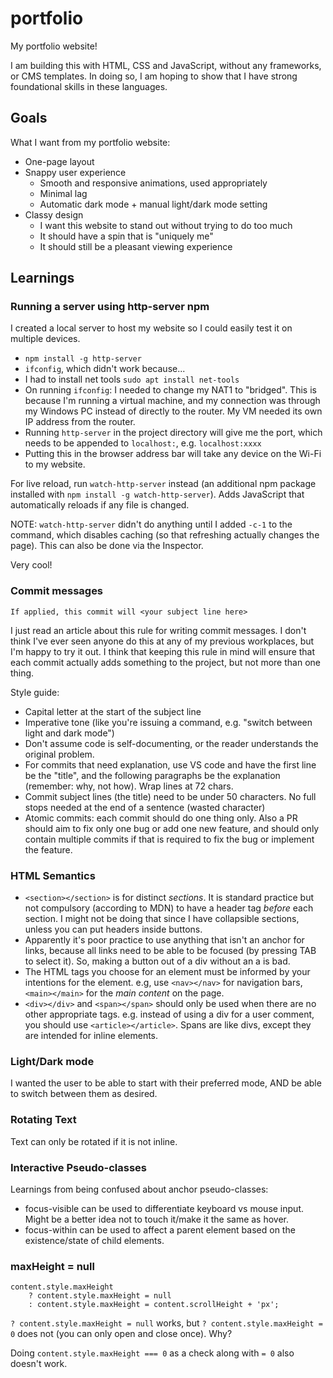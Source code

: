 # portfolio

My portfolio website!

I am building this with HTML, CSS and JavaScript, without any frameworks, or CMS templates. In doing so, I am hoping to show that I have strong foundational skills in these languages.

## Goals

What I want from my portfolio website:
- One-page layout
- Snappy user experience
    - Smooth and responsive animations, used appropriately
    - Minimal lag
    - Automatic dark mode + manual light/dark mode setting
- Classy design
    - I want this website to stand out without trying to do too much
    - It should have a spin that is "uniquely me"
    - It should still be a pleasant viewing experience


## Learnings

### Running a server using http-server npm

I created a local server to host my website so I could easily test it on multiple devices.
- `npm install -g http-server`
- `ifconfig`, which didn't work because...
- I had to install net tools `sudo apt install net-tools`
- On running `ifconfig`: I needed to change my NAT1 to "bridged". This is because I'm running a virtual machine, and my connection was through my Windows PC instead of directly to the router. My VM needed its own IP address from the router.
- Running `http-server` in the project directory will give me the port, which needs to be appended to `localhost:`, e.g. `localhost:xxxx`
- Putting this in the browser address bar will take any device on the Wi-Fi to my website.

For live reload, run `watch-http-server` instead (an additional npm package installed with `npm install -g watch-http-server`). Adds JavaScript that automatically reloads if any file is changed.

NOTE: `watch-http-server` didn't do anything until I added `-c-1` to the command, which disables caching (so that refreshing actually changes the page). This can also be done via the Inspector.

Very cool!

### Commit messages

    If applied, this commit will <your subject line here>

I just read an article about this rule for writing commit messages. I don't think I've ever seen anyone do this at any of my previous workplaces, but I'm happy to try it out.
I think that keeping this rule in mind will ensure that each commit actually adds something to the project, but not more than one thing.

Style guide:
- Capital letter at the start of the subject line
- Imperative tone (like you're issuing a command, e.g. "switch between light and dark mode")
- Don't assume code is self-documenting, or the reader understands the original problem.
- For commits that need explanation, use VS code and have the first line be the "title", and the following paragraphs be the explanation (remember: why, not how). Wrap lines at 72 chars.
- Commit subject lines (the title) need to be under 50 characters. No full stops needed at the end of a sentence (wasted character)
- Atomic commits: each commit should do one thing only. Also a PR should aim to fix only one bug or add one new feature, and should only contain multiple commits if that is required to fix the bug or implement the feature.

### HTML Semantics

- `<section></section>` is for distinct *sections*. It is standard practice but not compulsory (according to MDN) to have a header tag *before* each section. I might not be doing that since I have collapsible sections, unless you can put headers inside buttons.
- Apparently it's poor practice to use anything that isn't an anchor for links, because all links need to be able to be focused (by pressing TAB to select it). So, making a button out of a div without an a is bad.
- The HTML tags you choose for an element must be informed by your intentions for the element. e.g, use `<nav></nav>` for navigation bars, `<main></main>` for the *main content* on the page.
- `<div></div>` and `<span></span>` should only be used when there are no other appropriate tags. e.g. instead of using a div for a user comment, you should use `<article></article>`. Spans are like divs, except they are intended for inline elements.

### Light/Dark mode

I wanted the user to be able to start with their preferred mode, AND be able to switch between them as desired. 

### Rotating Text

Text can only be rotated if it is not inline.

### Interactive Pseudo-classes

Learnings from being confused about anchor pseudo-classes:

- focus-visible can be used to differentiate keyboard vs mouse input. Might be a better idea not to touch it/make it the same as hover.
- focus-within can be used to affect a parent element based on the existence/state of child elements.

### maxHeight = null

    content.style.maxHeight
        ? content.style.maxHeight = null
        : content.style.maxHeight = content.scrollHeight + 'px';

`? content.style.maxHeight = null` works, but `? content.style.maxHeight = 0` does not (you can only open and close once). Why?

Doing `content.style.maxHeight === 0` as a check along with `= 0` also doesn't work.